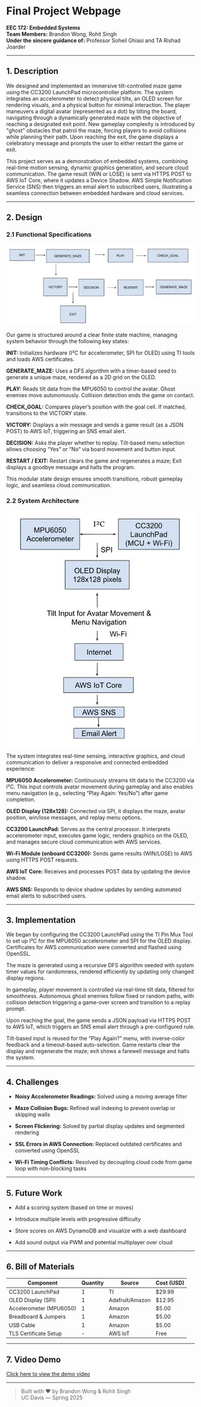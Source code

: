 # Final Project Webpage
**EEC 172: Embedded Systems**   
**Team Members:** Brandon Wong, Rohit Singh  
**Under the sincere guidance of:** Professor Soheil Ghiasi and TA Rishad Joarder

---

## 1. Description

We designed and implemented an immersive tilt-controlled maze game using the CC3200 LaunchPad microcontroller platform. The system integrates an accelerometer to detect physical tilts, an OLED screen for rendering visuals, and a physical button for minimal interaction. The player maneuvers a digital avatar (represented as a dot) by tilting the board, navigating through a dynamically generated maze with the objective of reaching a designated exit point. New gameplay complexity is introduced by "ghost" obstacles that patrol the maze, forcing players to avoid collisions while planning their path. Upon reaching the exit, the game displays a celebratory message and prompts the user to either restart the game or exit.

This project serves as a demonstration of embedded systems, combining real-time motion sensing, dynamic graphics generation, and secure cloud communication. The game result (WIN or LOSE) is sent via HTTPS POST to AWS IoT Core, where it updates a Device Shadow. AWS Simple Notification Service (SNS) then triggers an email alert to subscribed users, illustrating a seamless connection between embedded hardware and cloud services.

---

## 2. Design

### 2.1 Functional Specifications

![Functional](Functional.png) 

Our game is structured around a clear finite state machine, managing system behavior through the following key states:

**INIT:** Initializes hardware (I²C for accelerometer, SPI for OLED) using TI tools and loads AWS certificates.

**GENERATE_MAZE:** Uses a DFS algorithm with a timer-based seed to generate a unique maze, rendered as a 2D grid on the OLED.

**PLAY:** Reads tilt data from the MPU6050 to control the avatar. Ghost enemies move autonomously. Collision detection ends the game on contact.

**CHECK_GOAL:** Compares player’s position with the goal cell. If matched, transitions to the VICTORY state.

**VICTORY:** Displays a win message and sends a game result (as a JSON POST) to AWS IoT, triggering an SNS email alert.

**DECISION:** Asks the player whether to replay. Tilt-based menu selection allows choosing “Yes” or “No” via board movement and button input.

**RESTART / EXIT:** Restart clears the game and regenerates a maze; Exit displays a goodbye message and halts the program.

This modular state design ensures smooth transitions, robust gameplay logic, and seamless cloud communication.


### 2.2 System Architecture

![System](System.png)

The system integrates real-time sensing, interactive graphics, and cloud communication to deliver a responsive and connected embedded experience:

**MPU6050 Accelerometer:** Continuously streams tilt data to the CC3200 via I²C. This input controls avatar movement during gameplay and also enables menu navigation (e.g., selecting “Play Again: Yes/No”) after game completion.

**OLED Display (128x128):** Connected via SPI, it displays the maze, avatar position, win/lose messages, and replay menu options.

**CC3200 LaunchPad:** Serves as the central processor. It interprets accelerometer input, executes game logic, renders graphics on the OLED, and manages secure cloud communication with AWS services.

**Wi-Fi Module (onboard CC3200):** Sends game results (WIN/LOSE) to AWS using HTTPS POST requests.

**AWS IoT Core:** Receives and processes POST data by updating the device shadow.

**AWS SNS:** Responds to device shadow updates by sending automated email alerts to subscribed users.

---

## 3. Implementation 

We began by configuring the CC3200 LaunchPad using the TI Pin Mux Tool to set up I²C for the MPU6050 accelerometer and SPI for the OLED display. Certificates for AWS communication were converted and flashed using OpenSSL.

The maze is generated using a recursive DFS algorithm seeded with system timer values for randomness, rendered efficiently by updating only changed display regions.

In gameplay, player movement is controlled via real-time tilt data, filtered for smoothness. Autonomous ghost enemies follow fixed or random paths, with collision detection triggering a game-over screen and transition to a replay prompt.

Upon reaching the goal, the game sends a JSON payload via HTTPS POST to AWS IoT, which triggers an SNS email alert through a pre-configured rule.

Tilt-based input is reused for the “Play Again?” menu, with inverse-color feedback and a timeout-based auto-selection. Game restarts clear the display and regenerate the maze; exit shows a farewell message and halts the system.

---

## 4. Challenges

- **Noisy Accelerometer Readings:** Solved using a moving average filter

- **Maze Collision Bugs:** Refined wall indexing to prevent overlap or skipping walls

- **Screen Flickering:** Solved by partial display updates and segmented rendering

- **SSL Errors in AWS Connection:** Replaced outdated certificates and converted using OpenSSL

- **Wi-Fi Timing Conflicts:** Resolved by decoupling cloud code from game loop with non-blocking tasks

---

## 5. Future Work

- Add a scoring system (based on time or moves)

- Introduce multiple levels with progressive difficulty

- Store scores on AWS DynamoDB and visualize with a web dashboard

- Add sound output via PWM and potential multiplayer over cloud

---

## 6. Bill of Materials

| Component              | Quantity | Source          | Cost (USD)|
|----------------------- |----------|-----------------|-----------|
| CC3200 LaunchPad       | 1        | TI              | $29.99    |
| OLED Display (SPI)     | 1        | Adafruit/Amazon | $12.95    |
| Accelerometer (MPU6050)| 1        | Amazon          | $5.00     |
| Breadboard & Jumpers   | 1        | Amazon          | $5.00     |
| USB Cable              | 1        | Amazon          | $5.00     |
| TLS Certificate Setup  | -        | AWS IoT         | Free      |
                                              

---

## 7. Video Demo


[Click here to view the demo video](https://github.com/user-attachments/assets/c8e9d327-cc07-401e-b89b-79392c25274e)


---

> Built with ❤️ by Brandon Wong & Rohit Singh  
> UC Davis — Spring 2025
